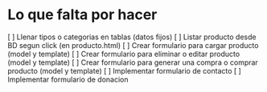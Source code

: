 # Lo que falta por hacer
[ ] Llenar tipos o categorias en tablas (datos fijos)
[ ] Listar producto desde BD segun click (en producto.html)
[ ] Crear formulario para cargar producto (model y template)
[ ] Crear formulario para eliminar o editar producto (model y template)
[ ] Crear formulario para generar una compra o comprar producto (model y template)
[ ] Implementar formulario de contacto
[ ] Implementar formulario de donacion